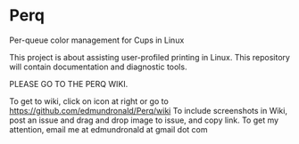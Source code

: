 Perq
====

Per-queue color management for Cups in Linux

This project is about assisting user-profiled printing in Linux. 
This repository will contain documentation and diagnostic tools.

PLEASE GO TO THE PERQ WIKI. 

To get to wiki, click on icon at right or go to https://github.com/edmundronald/Perq/wiki
To include screenshots in Wiki, post an issue and drag and drop image to issue, and copy link. 
To get my attention, email me at edmundronald at gmail dot com

